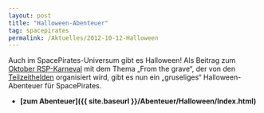 ```yaml
---
layout: post
title: "Halloween-Abenteuer"
tag: spacepirates
permalink: /Aktuelles/2012-10-12-Halloween
---
```



Auch im SpacePirates-Universum gibt es Halloween! Als Beitrag zum [Oktober RSP-Karneval](http://forum.rsp-blogs.de/rsp-karneval/from-the-grave-%28oktober-2012%29/) mit dem Thema &bdquo;From the grave&ldquo;, der von den [Teilzeithelden](http://www.teilzeithelden.de/2012/10/01/de-zoch-kuett-thementage-und-rsp-blogkarneval-from-the-grave/) organisiert wird, gibt es nun ein &bdquo;gruseliges&ldquo; Halloween-Abenteuer für SpacePirates.

- **[zum Abenteuer]({{ site.baseurl }}/Abenteuer/Halloween/Index.html)**


